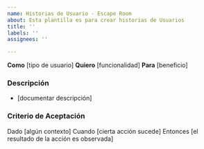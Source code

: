 ```yaml
---
name: Historias de Usuario - Escape Room
about: Esta plantilla es para crear historias de Usuarios
title: ''
labels: ''
assignees: ''

---
```


**Como** [tipo de usuario]
**Quiero** [funcionalidad]
**Para** [beneficio]

### Descripción
* [documentar descripción]

### Criterio de Aceptación
Dado [algún contexto]
Cuando [cierta acción sucede]
Entonces [el resultado de la acción es observada]
